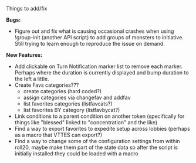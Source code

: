Things to add/fix  
  
  
**Bugs:**  
* Figure out and fix what is causing occasional crashes when using !group-init (another API script) to add groups of monsters to initiative.  Still trying to learn enough to reproduce the issue on demand.  
  
  
  
**New Features:**  
* Add clickable on Turn Notification marker list to remove each marker.  Perhaps where the duration is currently displayed and bump duration to the left a little.  
* Create Favs categories???  
  * create categories (hard coded?)
  * assign categories via changefav and addfav
  * list favorites categories (listfavcats?)
  * list favorites BY category (listfavbycat?)
* Link conditions to a parent condition on another token (specifically for things like "blessed" linked to "concentration" and the like)  
* Find a way to export favorites to expedite setup across lobbies (perhaps as a macro that VTTES can export?)  
* Find a way to change some of the configuration settings from within roll20, maybe make them part of the state data so after the script is initially installed they could be loaded with a macro  

  